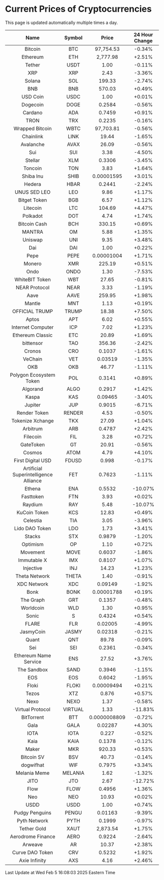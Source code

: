# Current Prices of Cryptocurrencies
This page is updated automatically multiple times a day.

| Name | Symbol | Price | 24 Hour Change |
| :---: |:---:| :---: | :---: |
| Bitcoin | BTC | 97,754.53 | -0.34% |
| Ethereum | ETH | 2,777.98 | +2.51% |
| Tether | USDT | 1.00 | -0.11% |
| XRP | XRP | 2.43 | -3.36% |
| Solana | SOL | 199.33 | -2.74% |
| BNB | BNB | 570.03 | +0.49% |
| USD Coin | USDC | 1.00 | +0.01% |
| Dogecoin | DOGE | 0.2584 | -0.56% |
| Cardano | ADA | 0.7459 | +0.91% |
| TRON | TRX | 0.2235 | -0.16% |
| Wrapped Bitcoin | WBTC | 97,703.81 | -0.56% |
| Chainlink | LINK | 19.44 | -1.65% |
| Avalanche | AVAX | 26.09 | -0.56% |
| Sui | SUI | 3.38 | -4.50% |
| Stellar | XLM | 0.3306 | -3.45% |
| Toncoin | TON | 3.83 | +1.64% |
| Shiba Inu | SHIB | 0.00001595 | +3.01% |
| Hedera | HBAR | 0.2441 | -2.24% |
| UNUS SED LEO | LEO | 9.86 | +1.17% |
| Bitget Token | BGB | 6.57 | +1.12% |
| Litecoin | LTC | 104.69 | +4.47% |
| Polkadot | DOT | 4.74 | +1.74% |
| Bitcoin Cash | BCH | 330.15 | +0.69% |
| MANTRA | OM | 5.88 | +1.35% |
| Uniswap | UNI | 9.35 | +3.48% |
| Dai | DAI | 1.00 | +0.22% |
| Pepe | PEPE | 0.00001004 | +1.71% |
| Monero | XMR | 225.19 | +0.51% |
| Ondo | ONDO | 1.30 | -7.53% |
| WhiteBIT Token | WBT | 27.65 | -0.81% |
| NEAR Protocol | NEAR | 3.33 | -1.19% |
| Aave | AAVE | 259.95 | +1.98% |
| Mantle | MNT | 1.13 | +0.19% |
| OFFICIAL TRUMP | TRUMP | 18.38 | +7.50% |
| Aptos | APT | 6.02 | +0.55% |
| Internet Computer | ICP | 7.02 | +1.23% |
| Ethereum Classic | ETC | 20.89 | +1.69% |
| bittensor | TAO | 356.36 | -2.42% |
| Cronos | CRO | 0.1037 | -1.61% |
| VeChain | VET | 0.03519 | -1.35% |
| OKB | OKB | 46.77 | -1.11% |
| Polygon Ecosystem Token | POL | 0.3141 | +0.89% |
| Algorand | ALGO | 0.2917 | +1.42% |
| Kaspa | KAS | 0.09465 | -3.40% |
| Jupiter | JUP | 0.9015 | -6.71% |
| Render Token | RENDER | 4.53 | -0.50% |
| Tokenize Xchange | TKX | 27.09 | +1.04% |
| Arbitrum | ARB | 0.4787 | +2.42% |
| Filecoin | FIL | 3.28 | +0.72% |
| GateToken | GT | 20.91 | -0.56% |
| Cosmos | ATOM | 4.79 | +4.10% |
| First Digital USD | FDUSD | 0.998 | -0.17% |
| Artificial Superintelligence Alliance | FET | 0.7623 | -1.11% |
| Ethena | ENA | 0.5532 | -10.07% |
| Fasttoken | FTN | 3.93 | +0.02% |
| Raydium | RAY | 5.48 | -10.07% |
| KuCoin Token | KCS | 12.83 | +0.49% |
| Celestia | TIA | 3.05 | -3.96% |
| Lido DAO Token | LDO | 1.73 | +3.41% |
| Stacks | STX | 0.9879 | -1.20% |
| Optimism | OP | 1.10 | +0.72% |
| Movement | MOVE | 0.6037 | -1.86% |
| Immutable X | IMX | 0.8107 | +1.07% |
| Injective | INJ | 14.23 | +1.23% |
| Theta Network | THETA | 1.40 | -0.91% |
| XDC Network | XDC | 0.09149 | -1.92% |
| Bonk | BONK | 0.00001788 | +0.19% |
| The Graph | GRT | 0.1357 | -0.48% |
| Worldcoin | WLD | 1.30 | +0.95% |
| Sonic | S | 0.4324 | +0.54% |
| FLARE | FLR | 0.02005 | -4.99% |
| JasmyCoin | JASMY | 0.02318 | -0.21% |
| Quant | QNT | 89.78 | -0.09% |
| Sei | SEI | 0.2361 | -0.34% |
| Ethereum Name Service | ENS | 27.52 | +3.76% |
| The Sandbox | SAND | 0.3946 | -1.15% |
| EOS | EOS | 0.6042 | -1.95% |
| Floki | FLOKI | 0.00009494 | +0.21% |
| Tezos | XTZ | 0.876 | +0.57% |
| Nexo | NEXO | 1.37 | -0.58% |
| Virtual Protocol | VIRTUAL | 1.33 | -11.83% |
| BitTorrent | BTT | 0.0000008809 | -0.72% |
| Gala | GALA | 0.02287 | +4.30% |
| IOTA | IOTA | 0.227 | -0.52% |
| Kaia | KAIA | 0.1378 | -0.12% |
| Maker | MKR | 920.33 | +0.53% |
| Bitcoin SV | BSV | 40.73 | -0.14% |
| dogwifhat | WIF | 0.7975 | +3.34% |
| Melania Meme | MELANIA | 1.62 | -1.32% |
| JITO | JTO | 2.67 | -12.72% |
| Flow | FLOW | 0.4956 | +1.36% |
| Neo | NEO | 10.93 | +0.02% |
| USDD | USDD | 1.00 | +0.74% |
| Pudgy Penguins | PENGU | 0.01163 | -9.39% |
| Pyth Network | PYTH | 0.1999 | -0.97% |
| Tether Gold | XAUT | 2,873.54 | +1.75% |
| Aerodrome Finance | AERO | 0.9224 | -2.64% |
| Arweave | AR | 10.37 | +2.38% |
| Curve DAO Token | CRV | 0.5232 | +1.92% |
| Axie Infinity | AXS | 4.16 | +2.46% |

Last Update at Wed Feb  5 16:08:03 2025 Eastern Time